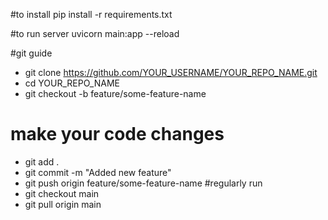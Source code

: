 #to install 
pip install -r requirements.txt

#to run server 
uvicorn main:app --reload

#git guide
- git clone https://github.com/YOUR_USERNAME/YOUR_REPO_NAME.git
- cd YOUR_REPO_NAME
- git checkout -b feature/some-feature-name
# make your code changes
- git add .
- git commit -m "Added new feature"
- git push origin feature/some-feature-name
#regularly run
- git checkout main
- git pull origin main
